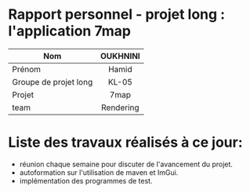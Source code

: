 # Rapport personnel - projet long : l'application 7map

| Nom                   | OUKHNINI  | 
| --------------------- | :--------:| 
| Prénom                | Hamid     | 
| Groupe de projet long |   KL-05   | 
| Projet                |   7map    |
| team                  | Rendering |

# Liste des travaux réalisés à ce jour:
  - réunion chaque semaine pour discuter de l'avancement du projet.
  - autoformation sur l'utilisation de maven et ImGui.
  - implémentation des programmes de test.